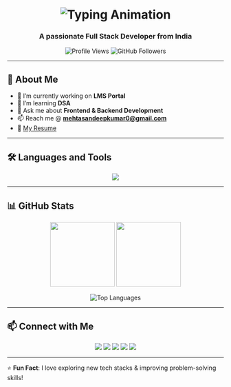 <h1 align="center">
  <img src="https://readme-typing-svg.demolab.com?font=Fira+Code&weight=600&size=30&duration=3000&pause=500&color=00FFD1&center=true&width=600&lines=Hey+There!+👋;I+am+Sandeep+Mehta!;Frontend+%26+Backend+Developer;Passionate+about+Tech+%26+DSA" alt="Typing Animation" />
</h1>

<h3 align="center">A passionate Full Stack Developer from India</h3>

<p align="center">
  <img src="https://komarev.com/ghpvc/?username=sandeepkrmehta&label=Profile%20Views&color=blue&style=flat" alt="Profile Views" />
  <img src="https://img.shields.io/github/followers/sandeepkrmehta?label=Followers&style=social" alt="GitHub Followers" />
</p>

---

## 🚀 About Me  
- 🔭 I’m currently working on **LMS Portal**  
- 🌱 I’m learning **DSA**  
- 💬 Ask me about **Frontend & Backend Development**  
- 📫 Reach me @ **mehtasandeepkumar0@gmail.com**  
- 📄 [My Resume](https://drive.google.com/file/d/1cIjZc7CSBcHkvTlOEPbFENjSM2nA9Cig/view?usp=sharing)  

---

## 🛠️ Languages and Tools  
<p align="center">
  <img src="https://skillicons.dev/icons?i=html,css,js,react,nodejs,express,mongodb,python,django,java" />
</p>

---

## 📊 GitHub Stats  
<p align="center">
  <img src="https://github-readme-stats.vercel.app/api?username=sandeepkrmehta&show_icons=true&theme=tokyonight" height="150" />
  <img src="https://github-readme-streak-stats.herokuapp.com/?user=sandeepkrmehta&theme=dark" height="150" />
</p>

<!-- 🚀 Blinking Animated GitHub Card -->
<p align="center">
  <img src="https://github-readme-stats.vercel.app/api/top-langs/?username=sandeepkrmehta&theme=tokyonight&layout=compact" alt="Top Languages" style="animation: blinker 1.5s linear infinite;" />
</p>

---

## 📫 Connect with Me  
<p align="center">
  <a href="https://my-portfolio-mwm1.onrender.com" target="_blank"><img src="https://img.shields.io/badge/🌍 Portfolio-FF4081?style=for-the-badge" /></a>  
  <a href="https://twitter.com/sandeep_mehta" target="_blank"><img src="https://img.shields.io/badge/Twitter-1DA1F2?style=for-the-badge&logo=twitter&logoColor=white" /></a>  
  <a href="https://linkedin.com/in/sandeep-kumar-mehta" target="_blank"><img src="https://img.shields.io/badge/LinkedIn-0077B5?style=for-the-badge&logo=linkedin&logoColor=white" /></a>  
  <a href="https://fb.com/sandeepkumarmeh" target="_blank"><img src="https://img.shields.io/badge/Facebook-1877F2?style=for-the-badge&logo=facebook&logoColor=white" /></a>  
  <a href="https://instagram.com/mr_sandeep__kr" target="_blank"><img src="https://img.shields.io/badge/Instagram-E4405F?style=for-the-badge&logo=instagram&logoColor=white" /></a>  
</p>

---

⭐ **Fun Fact**: I love exploring new tech stacks & improving problem-solving skills!
